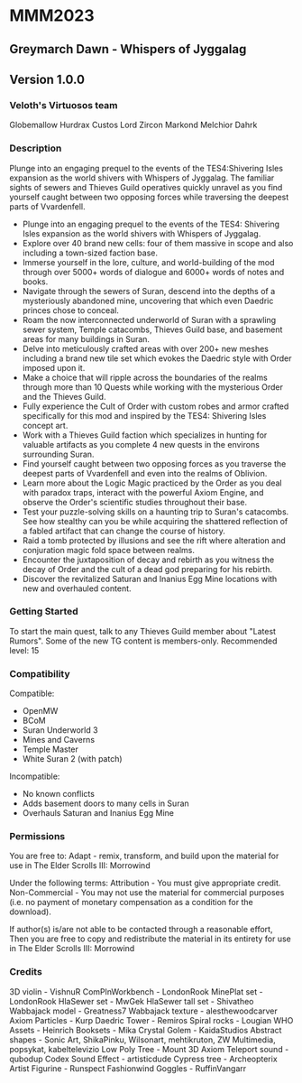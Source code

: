 # MMM2023
## Greymarch Dawn - Whispers of Jyggalag
## Version 1.0.0

### Veloth's Virtuosos team
Globemallow
Hurdrax Custos
Lord Zircon
Markond
Melchior Dahrk

### Description
Plunge into an engaging prequel to the events of the TES4:Shivering Isles expansion as the world shivers with Whispers of Jyggalag. The familiar sights of sewers and Thieves Guild operatives quickly unravel as you find yourself caught between two opposing forces while traversing the deepest parts of Vvardenfell.

* Plunge into an engaging prequel to the events of the TES4: Shivering Isles expansion as the world shivers with Whispers of Jyggalag.
* Explore over 40 brand new cells: four of them massive in scope and also including a town-sized faction base.
* Immerse yourself in the lore, culture, and world-building of the mod through over 5000+ words of dialogue and 6000+ words of notes and books.
* Navigate through the sewers of Suran, descend into the depths of a mysteriously abandoned mine, uncovering that which even Daedric princes chose to conceal.
* Roam the now interconnected underworld of Suran with a sprawling sewer system, Temple catacombs, Thieves Guild base, and basement areas for many buildings in Suran.
* Delve into meticulously crafted areas with over 200+ new meshes including a brand new tile set which evokes the Daedric style with Order imposed upon it.
* Make a choice that will ripple across the boundaries of the realms through more than 10 Quests while working with the mysterious Order and the Thieves Guild.
* Fully experience the Cult of Order with custom robes and armor crafted specifically for this mod and inspired by the TES4: Shivering Isles concept art.
* Work with a Thieves Guild faction which specializes in hunting for valuable artifacts as you complete 4 new quests in the environs surrounding Suran.
* Find yourself caught between two opposing forces as you traverse the deepest parts of Vvardenfell and even into the realms of Oblivion.
* Learn more about the Logic Magic practiced by the Order as you deal with paradox traps, interact with the powerful Axiom Engine, and observe the Order's scientific studies throughout their base.
* Test your puzzle-solving skills on a haunting trip to Suran's catacombs. See how stealthy can you be while acquiring the shattered reflection of a fabled artifact that can change the course of history.
* Raid a tomb protected by illusions and see the rift where alteration and conjuration magic fold space between realms.
* Encounter the juxtaposition of decay and rebirth as you witness the decay of Order and the cult of a dead god preparing for his rebirth.
* Discover the revitalized Saturan and Inanius Egg Mine locations with new and overhauled content.

### Getting Started
To start the main quest, talk to any Thieves Guild member about "Latest Rumors". Some of the new TG content is members-only.
Recommended level: 15

### Compatibility
Compatible:
* OpenMW
* BCoM
* Suran Underworld 3
* Mines and Caverns
* Temple Master
* White Suran 2 (with patch)

Incompatible:
* No known conflicts
* Adds basement doors to many cells in Suran
* Overhauls Saturan and Inanius Egg Mine

### Permissions
You are free to:
Adapt - remix, transform, and build upon the material for use in The Elder Scrolls III: Morrowind

Under the following terms:
Attribution - You must give appropriate credit.
Non-Commercial - You may not use the material for commercial purposes (i.e. no payment of monetary compensation as a condition for the download).

If author(s) is/are not able to be contacted through a reasonable effort,
Then you are free to copy and redistribute the material in its entirety for use in The Elder Scrolls III: Morrowind

### Credits
3D violin - VishnuR
ComPlnWorkbench - LondonRook
MinePlat set - LondonRook
HlaSewer set - MwGek
HlaSewer tall set - Shivatheo
Wabbajack model - Greatness7
Wabbajack texture - alesthewoodcarver
Axiom Particles - Kurp
Daedric Tower - Remiros
Spiral rocks - Lougian
WHO Assets - Heinrich
Booksets - Mika
Crystal Golem - KaidaStudios
Abstract shapes - Sonic Art, ShikaPinku, Wilsonart, mehtikruton, ZW Multimedia, popsykat, kabeltelevizio
Low Poly Tree - Mount 3D
Axiom Teleport sound - qubodup
Codex Sound Effect - artisticdude
Cypress tree - Archeopterix
Artist Figurine - Runspect
Fashionwind Goggles - RuffinVangarr